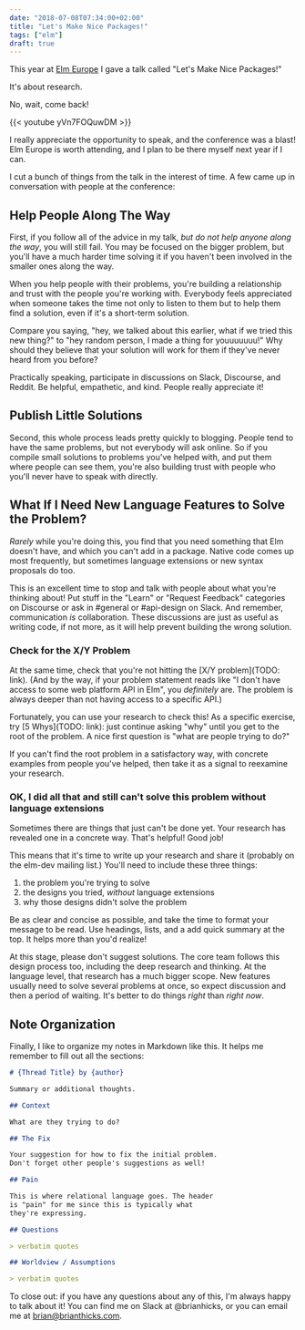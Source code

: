 ```yaml
---
date: "2018-07-08T07:34:00+02:00"
title: "Let's Make Nice Packages!"
tags: ["elm"]
draft: true
---
```


This year at [Elm Europe](https://2018.elmeurope.org/) I gave a talk called "Let's Make Nice Packages!"

It's about research.

No, wait, come back!

<!--more-->

{{< youtube yVn7FOQuwDM >}}

I really appreciate the opportunity to speak, and the conference was a blast!
Elm Europe is worth attending, and I plan to be there myself next year if I can.

I cut a bunch of things from the talk in the interest of time.
A few came up in conversation with people at the conference:

## Help People Along The Way

First, if you follow all of the advice in my talk, *but do not help anyone along the way*, you will still fail.
You may be focused on the bigger problem, but you'll have a much harder time solving it if you haven't been involved in the smaller ones along the way.

When you help people with their problems, you're building a relationship and trust with the people you're working with.
Everybody feels appreciated when someone takes the time not only to listen to them but to help them find a solution, even if it's a short-term solution.

Compare you saying, "hey, we talked about this earlier, what if we tried this new thing?" to "hey random person, I made a thing for youuuuuuu!"
Why should they believe that your solution will work for them if they've never heard from you before?

Practically speaking, participate in discussions on Slack, Discourse, and Reddit.
Be helpful, empathetic, and kind.
People really appreciate it!

## Publish Little Solutions

Second, this whole process leads pretty quickly to blogging.
People tend to have the same problems, but not everybody will ask online.
So if you compile small solutions to problems you've helped with, and put them where people can see them, you're also building trust with people who you'll never have to speak with directly.

## What If I Need New Language Features to Solve the Problem?

*Rarely* while you're doing this, you find that you need something that Elm doesn't have, and which you can't add in a package.
Native code comes up most frequently, but sometimes language extensions or new syntax proposals do too.

This is an excellent time to stop and talk with people about what you're thinking about!
Put stuff in the "Learn" or "Request Feedback" categories on Discourse or ask in #general or #api-design on Slack.
And remember, communication *is* collaboration.
These discussions are just as useful as writing code, if not more, as it will help prevent building the wrong solution.

### Check for the X/Y Problem

At the same time, check that you're not hitting the [X/Y problem](TODO: link).
(And by the way, if your problem statement reads like "I don't have access to some web platform API in Elm", you *definitely* are.
The problem is always deeper than not having access to a specific API.)

Fortunately, you can use your research to check this!
As a specific exercise, try [5 Whys](TODO: link): just continue asking "why" until you get to the root of the problem.
A nice first question is "what are people trying to do?"

If you can't find the root problem in a satisfactory way, with concrete examples from people you've helped, then take it as a signal to reexamine your research.

### OK, I did all that and still can't solve this problem without language extensions

Sometimes there are things that just can't be done yet.
Your research has revealed one in a concrete way.
That's helpful!
Good job!

This means that it's time to write up your research and share it (probably on the elm-dev mailing list.)
You'll need to include these three things:

1. the problem you're trying to solve
2. the designs you tried, *without* language extensions
3. why those designs didn't solve the problem

Be as clear and concise as possible, and take the time to format your message to be read.
Use headings, lists, and a add quick summary at the top.
It helps more than you'd realize!

At this stage, please don't suggest solutions.
The core team follows this design process too, including the deep research and thinking.
At the language level, that research has a much bigger scope.
New features usually need to solve several problems at once, so expect discussion and then a period of waiting.
It's better to do things *right* than *right now*.

## Note Organization

Finally, I like to organize my notes in Markdown like this.
It helps me remember to fill out all the sections:

```markdown
# {Thread Title} by {author}

Summary or additional thoughts.

## Context

What are they trying to do?

## The Fix

Your suggestion for how to fix the initial problem.
Don't forget other people's suggestions as well!

## Pain

This is where relational language goes. The header
is "pain" for me since this is typically what
they're expressing.

## Questions

> verbatim quotes

## Worldview / Assumptions

> verbatim quotes
```

To close out: if you have any questions about any of this, I'm always happy to talk about it!
You can find me on Slack at @brianhicks, or you can email me at [brian@brianthicks.com](mailto:brian@brianthicks.com).
